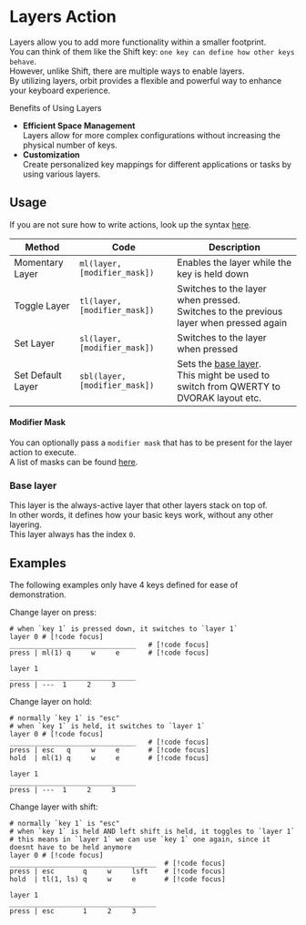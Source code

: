 # Layers Action

Layers allow you to add more functionality within a smaller footprint.  
You can think of them like the Shift key: `one key can define how other keys behave`.  
However, unlike Shift, there are multiple ways to enable layers.  
By utilizing layers, orbit provides a flexible and powerful way to enhance your keyboard experience.

Benefits of Using Layers

- **Efficient Space Management**  
  Layers allow for more complex configurations without increasing the physical number of keys.
- **Customization**  
  Create personalized key mappings for different applications or tasks by using various layers.


## Usage

If you are not sure how to write actions, look up the syntax [here](/actions#syntax).  

| Method | Code | Description |
| ------ | ------------- | ----------- |
| Momentary Layer | `ml(layer, [modifier_mask])` | Enables the layer while the key is held down |
| Toggle Layer | `tl(layer, [modifier_mask])` | Switches to the layer when pressed. <br> Switches to the previous layer when pressed again |
| Set Layer | `sl(layer, [modifier_mask])` | Switches to the layer when pressed |
| Set Default Layer | `sbl(layer, [modifier_mask])` | Sets the [base layer](#base-layer). <br> This might be used to switch from QWERTY to DVORAK layout etc.  |

#### Modifier Mask
You can optionally pass a `modifier mask` that has to be present for the layer action to execute.  
A list of masks can be found [here](/actions/modifiers#masks).  



### Base layer
This layer is the always-active layer that other layers stack on top of.  
In other words, it defines how your basic keys work, without any other layering.  
This layer always has the index `0`.

## Examples

The following examples only have 4 keys defined for ease of demonstration.

Change layer on press:
```orbit
# when `key 1` is pressed down, it switches to `layer 1`
layer 0 # [!code focus]
_______________________________   # [!code focus]
press | ml(1) q     w     e       # [!code focus]

layer 1
_______________________________
press | ---  1     2     3     

```

Change layer on hold:
```orbit
# normally `key 1` is "esc"
# when `key 1` is held, it switches to `layer 1`
layer 0 # [!code focus]
_______________________________   # [!code focus]
press | esc   q     w     e       # [!code focus]
hold  | ml(1) q     w     e       # [!code focus]

layer 1
_______________________________
press | ---  1     2     3     

```


Change layer with shift:
```orbit
# normally `key 1` is "esc"
# when `key 1` is held AND left shift is held, it toggles to `layer 1`
# this means in `layer 1` we can use `key 1` one again, since it doesnt have to be held anymore
layer 0 # [!code focus]
____________________________________  # [!code focus]
press | esc       q     w     lsft    # [!code focus]
hold  | tl(1, ls) q     w     e       # [!code focus]

layer 1
____________________________________
press | esc       1     2     3     

```







